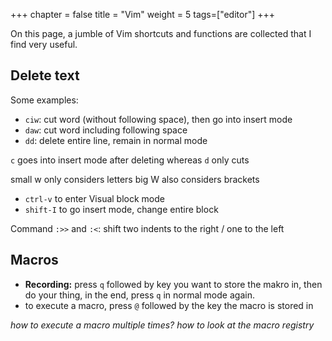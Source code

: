 +++
chapter = false
title = "Vim"
weight = 5
tags=["editor"]
+++

On this page, a jumble of Vim shortcuts and functions are collected
that I find very useful.

## Delete text

Some examples:
- `ciw`: cut word (without following space), then go into insert mode
- `daw`: cut word including following space
- `dd`: delete entire line, remain in normal mode

`c` goes into insert mode after deleting whereas `d` only cuts

small w only considers letters
big W also considers brackets


- `ctrl-v` to enter Visual block mode
- `shift-I` to go insert mode, change entire block

Command `:>>` and `:<`: shift two indents to the right / one to the left

## Macros
- **Recording:** press `q` followed by key you want to store the makro in, then do
your thing, in the end, press `q` in normal mode again.  
- to execute a macro, press `@` followed by the key the macro is stored in

*how to execute a macro multiple times?*
*how to look at the macro registry*

